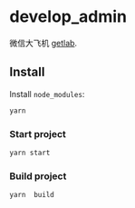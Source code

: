 <!--
 * @Author: xl
 * @Date: 2019-11-18 14:20:48
 * @LastEditTime: 2019-12-16 11:22:10
 * @LastEditors: Please set LastEditors
 * @Description: In User Settings Edit
 * @FilePath: /linkv_dev/README.md
 -->
# develop_admin

微信大飞机 [getlab](https://github.com/81777268/dafeiji). 

## Install

Install `node_modules`:

```bash
yarn
```

### Start project

```bash
yarn start
```

### Build project

```bash
yarn  build
```
